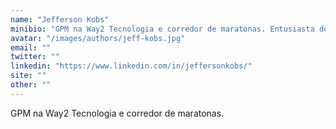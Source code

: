 ```yaml
---
name: "Jefferson Kobs"
minibio: "GPM na Way2 Tecnologia e corredor de maratonas. Entusiasta de produtos digitais para o cenário B2B."
avatar: "/images/authors/jeff-kobs.jpg"
email: ""
twitter: ""
linkedin: "https://www.linkedin.com/in/jeffersonkobs/"
site: ""
other: ""
---
```


GPM na Way2 Tecnologia e corredor de maratonas.


